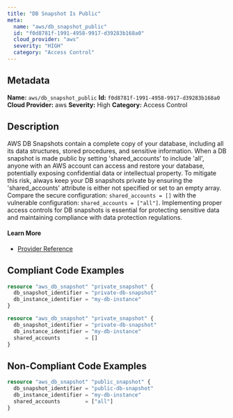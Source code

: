 ```yaml
---
title: "DB Snapshot Is Public"
meta:
  name: "aws/db_snapshot_public"
  id: "f0d8781f-1991-4958-9917-d39283b168a0"
  cloud_provider: "aws"
  severity: "HIGH"
  category: "Access Control"
---
```

## Metadata
**Name:** `aws/db_snapshot_public`
**Id:** `f0d8781f-1991-4958-9917-d39283b168a0`
**Cloud Provider:** aws
**Severity:** High
**Category:** Access Control
## Description
AWS DB Snapshots contain a complete copy of your database, including all its data structures, stored procedures, and sensitive information. When a DB snapshot is made public by setting 'shared_accounts' to include 'all', anyone with an AWS account can access and restore your database, potentially exposing confidential data or intellectual property. To mitigate this risk, always keep your DB snapshots private by ensuring the 'shared_accounts' attribute is either not specified or set to an empty array. Compare the secure configuration: `shared_accounts = []` with the vulnerable configuration: `shared_accounts = ["all"]`. Implementing proper access controls for DB snapshots is essential for protecting sensitive data and maintaining compliance with data protection regulations.

#### Learn More

 - [Provider Reference](https://registry.terraform.io/providers/hashicorp/aws/latest/docs/resources/db_snapshot#shared_accounts-1)


## Compliant Code Examples
```terraform
resource "aws_db_snapshot" "private_snapshot" {
  db_snapshot_identifier = "private-db-snapshot"
  db_instance_identifier = "my-db-instance"
}

```

```terraform
resource "aws_db_snapshot" "private_snapshot" {
  db_snapshot_identifier = "private-db-snapshot"
  db_instance_identifier = "my-db-instance"
  shared_accounts        = []
}

```
## Non-Compliant Code Examples
```terraform
resource "aws_db_snapshot" "public_snapshot" {
  db_snapshot_identifier = "public-db-snapshot"
  db_instance_identifier = "my-db-instance"
  shared_accounts        = ["all"]
}

```